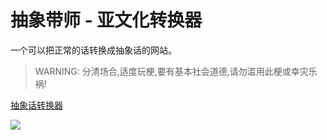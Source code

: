 # 抽象带师 - 亚文化转换器

一个可以把正常的话转换成抽象话的网站。  

> WARNING: 分清场合,适度玩梗,要有基本社会道德,请勿滥用此梗或幸灾乐祸!



<!--more-->

[抽象话转换器](https://gaowanliang.gitee.io/nmsl/)

![][1]



[1]: https://blog-1252667810.cos.ap-shanghai.myqcloud.com/image/202001/d10c755a75414cf3a6c44e5c032c0c35.png